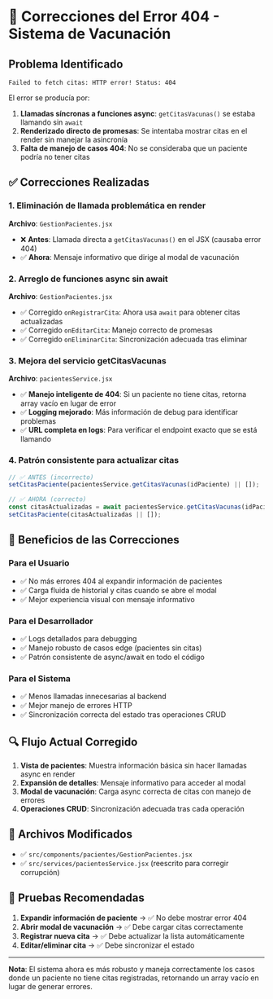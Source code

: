 # 🔧 Correcciones del Error 404 - Sistema de Vacunación

## Problema Identificado
```
Failed to fetch citas: HTTP error! Status: 404
```

El error se producía por:
1. **Llamadas síncronas a funciones async**: `getCitasVacunas()` se estaba llamando sin `await` 
2. **Renderizado directo de promesas**: Se intentaba mostrar citas en el render sin manejar la asincronía
3. **Falta de manejo de casos 404**: No se consideraba que un paciente podría no tener citas

## ✅ Correcciones Realizadas

### 1. **Eliminación de llamada problemática en render**
**Archivo**: `GestionPacientes.jsx`
- ❌ **Antes**: Llamada directa a `getCitasVacunas()` en el JSX (causaba error 404)
- ✅ **Ahora**: Mensaje informativo que dirige al modal de vacunación

### 2. **Arreglo de funciones async sin await**
**Archivo**: `GestionPacientes.jsx`
- ✅ Corregido `onRegistrarCita`: Ahora usa `await` para obtener citas actualizadas
- ✅ Corregido `onEditarCita`: Manejo correcto de promesas
- ✅ Corregido `onEliminarCita`: Sincronización adecuada tras eliminar

### 3. **Mejora del servicio getCitasVacunas**
**Archivo**: `pacientesService.jsx`
- ✅ **Manejo inteligente de 404**: Si un paciente no tiene citas, retorna array vacío en lugar de error
- ✅ **Logging mejorado**: Más información de debug para identificar problemas
- ✅ **URL completa en logs**: Para verificar el endpoint exacto que se está llamando

### 4. **Patrón consistente para actualizar citas**
```javascript
// ✅ ANTES (incorrecto)
setCitasPaciente(pacientesService.getCitasVacunas(idPaciente) || []);

// ✅ AHORA (correcto)
const citasActualizadas = await pacientesService.getCitasVacunas(idPaciente);
setCitasPaciente(citasActualizadas || []);
```

## 🚀 Beneficios de las Correcciones

### **Para el Usuario**
- ✅ No más errores 404 al expandir información de pacientes
- ✅ Carga fluida de historial y citas cuando se abre el modal
- ✅ Mejor experiencia visual con mensaje informativo

### **Para el Desarrollador**
- ✅ Logs detallados para debugging
- ✅ Manejo robusto de casos edge (pacientes sin citas)
- ✅ Patrón consistente de async/await en todo el código

### **Para el Sistema**
- ✅ Menos llamadas innecesarias al backend
- ✅ Mejor manejo de errores HTTP
- ✅ Sincronización correcta del estado tras operaciones CRUD

## 🔍 Flujo Actual Corregido

1. **Vista de pacientes**: Muestra información básica sin hacer llamadas async en render
2. **Expansión de detalles**: Mensaje informativo para acceder al modal
3. **Modal de vacunación**: Carga async correcta de citas con manejo de errores
4. **Operaciones CRUD**: Sincronización adecuada tras cada operación

## 📝 Archivos Modificados

- ✅ `src/components/pacientes/GestionPacientes.jsx`
- ✅ `src/services/pacientesService.jsx` (reescrito para corregir corrupción)

## 🧪 Pruebas Recomendadas

1. **Expandir información de paciente** → ✅ No debe mostrar error 404
2. **Abrir modal de vacunación** → ✅ Debe cargar citas correctamente
3. **Registrar nueva cita** → ✅ Debe actualizar la lista automáticamente
4. **Editar/eliminar cita** → ✅ Debe sincronizar el estado

---

**Nota**: El sistema ahora es más robusto y maneja correctamente los casos donde un paciente no tiene citas registradas, retornando un array vacío en lugar de generar errores.
